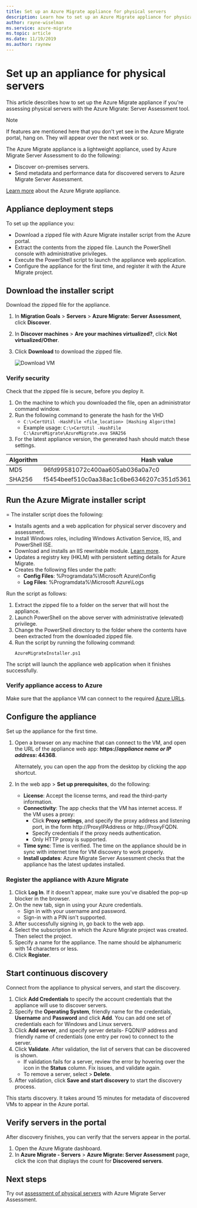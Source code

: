 ```yaml
---
title: Set up an Azure Migrate appliance for physical servers
description: Learn how to set up an Azure Migrate appliance for physical server assessment.
author: rayne-wiselman
ms.service: azure-migrate
ms.topic: article
ms.date: 11/19/2019
ms.author: raynew
---
```



# Set up an appliance for physical servers

This article describes how to set up the Azure Migrate appliance if you're assessing physical servers with the Azure Migrate: Server Assessment tool.

> [!NOTE]
> If features are mentioned here that you don't yet see in the Azure Migrate portal, hang on. They will appear over the next week or so.

The Azure Migrate appliance is a lightweight appliance, used by Azure Migrate Server Assessment to do the following:

- Discover on-premises servers.
- Send metadata and performance data for discovered servers to Azure Migrate Server Assessment.

[Learn more](migrate-appliance.md) about the Azure Migrate appliance.


## Appliance deployment steps

To set up the appliance you:
- Download a zipped file with Azure Migrate installer script from the Azure portal.
- Extract the contents from the zipped file. Launch the PowerShell console with administrative privileges.
- Execute the PowerShell script to launch the appliance web application.
- Configure the appliance for the first time, and register it with the Azure Migrate project.

## Download the installer script

Download the zipped file for the appliance.

1. In **Migration Goals** > **Servers** > **Azure Migrate: Server Assessment**, click **Discover**.
2. In **Discover machines** > **Are your machines virtualized?**, click **Not virtualized/Other**.
3. Click **Download** to download the zipped file.

    ![Download VM](./media/how-to-set-up-appliance-hyper-v/download-appliance-hyperv.png)


### Verify security

Check that the zipped file is secure, before you deploy it.

1. On the machine to which you downloaded the file, open an administrator command window.
2. Run the following command to generate the hash for the VHD
    - ```C:\>CertUtil -HashFile <file_location> [Hashing Algorithm]```
    - Example usage: ```C:\>CertUtil -HashFile C:\AzureMigrate\AzureMigrate.ova SHA256```
3.  For the latest appliance version, the generated hash should match these settings.

  **Algorithm** | **Hash value**
  --- | ---
  MD5 | 96fd99581072c400aa605ab036a0a7c0
  SHA256 | f5454beef510c0aa38ac1c6be6346207c351d5361afa0c9cea4772d566fcdc36



## Run the Azure Migrate installer script
=
The installer script does the following:

- Installs agents and a web application for physical server discovery and assessment.
- Install Windows roles, including Windows Activation Service, IIS, and PowerShell ISE.
- Download and installs an IIS rewritable module. [Learn more](https://www.microsoft.com/download/details.aspx?id=7435).
- Updates a registry key (HKLM) with persistent setting details for Azure Migrate.
- Creates the following files under the path:
    - **Config Files**: %Programdata%\Microsoft Azure\Config
    - **Log Files**: %Programdata%\Microsoft Azure\Logs

Run the script as follows:

1. Extract the zipped file to a folder on the server that will host the appliance.
2. Launch PowerShell on the above server with administrative (elevated) privilege.
3. Change the PowerShell directory to the folder where the contents have been extracted from the downloaded zipped file.
4. Run the script by running the following command:
    ```
    AzureMigrateInstaller.ps1
    ```
The script will launch the appliance web application when it finishes successfully.



### Verify appliance access to Azure

Make sure that the appliance VM can connect to the required [Azure URLs](migrate-appliance.md#url-access).

## Configure the appliance

Set up the appliance for the first time.

1. Open a browser on any machine that can connect to the VM, and open the URL of the appliance web app: **https://*appliance name or IP address*: 44368**.

   Alternately, you can open the app from the desktop by clicking the app shortcut.
2. In the web app > **Set up prerequisites**, do the following:
    - **License**: Accept the license terms, and read the third-party information.
    - **Connectivity**: The app checks that the VM has internet access. If the VM uses a proxy:
        - Click **Proxy settings**, and specify the proxy address and listening port, in the form http://ProxyIPAddress or http://ProxyFQDN.
        - Specify credentials if the proxy needs authentication.
        - Only HTTP proxy is supported.
    - **Time sync**: Time is verified. The time on the appliance should be in sync with internet time for VM discovery to work properly.
    - **Install updates**: Azure Migrate Server Assessment checks that the appliance has the latest updates installed.

### Register the appliance with Azure Migrate

1. Click **Log In**. If it doesn't appear, make sure you've disabled the pop-up blocker in the browser.
2. On the new tab, sign in using your Azure credentials.
    - Sign in with your username and password.
    - Sign-in with a PIN isn't supported.
3. After successfully signing in, go back to the web app.
4. Select the subscription in which the Azure Migrate project was created. Then select the project.
5. Specify a name for the appliance. The name should be alphanumeric with 14 characters or less.
6. Click **Register**.


## Start continuous discovery

Connect from the appliance to physical servers, and start the discovery.

1. Click **Add Credentials** to specify the account credentials that the appliance will use to discover servers.  
2. Specify the **Operating System**,  friendly name for the credentials, **Username** and **Password** and click **Add**.
You can add one set of credentials each for Windows and Linux servers.
4. Click **Add server**, and specify server details- FQDN/IP address and friendly name of credentials (one entry per row) to connect to the server.
3. Click **Validate**. After validation, the list of servers that can be discovered is shown.
    - If validation fails for a server, review the error by hovering over the icon in the **Status** column. Fix issues, and validate again.
    - To remove a server, select > **Delete**.
4. After validation, click **Save and start discovery** to start the discovery process.

This starts discovery. It takes around 15 minutes for metadata of discovered VMs to appear in the Azure portal.

## Verify servers in the portal

After discovery finishes, you can verify that the servers appear in the portal.

1. Open the Azure Migrate dashboard.
2. In **Azure Migrate - Servers** > **Azure Migrate: Server Assessment** page, click the icon that displays the count for **Discovered servers**.


## Next steps

Try out [assessment of physical servers](tutorial-assess-physical.md) with Azure Migrate Server Assessment.

